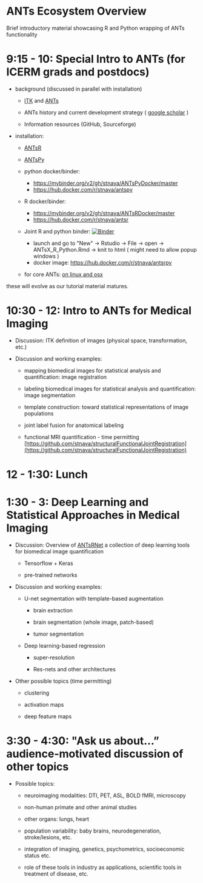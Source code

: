 # ANTs Ecosystem Overview

Brief introductory material showcasing R and Python wrapping of ANTs functionality

# 9:15 - 10: Special Intro to ANTs (for ICERM grads and postdocs)

* background (discussed in parallel with installation)

    * [ITK](https://github.com/InsightSoftwareConsortium/ITK) and [ANTs](https://github.com/ANTsX/ANTs)
 
    * ANTs history and current development strategy ( [google scholar](https://scholar.google.com/scholar?hl=en&as_sdt=0%2C30&q=%22Nicholas+tustison%22+or+%22Brian+avants%22&btnG=) )

    * Information resources (GitHub, Sourceforge)

* installation:

    * [ANTsR](https://github.com/ANTsX/ANTsR)

    * [ANTsPy](https://github.com/ANTsX/ANTsPy)
    
    * python docker/binder: 
        * https://mybinder.org/v2/gh/stnava/ANTsPyDocker/master
        * https://hub.docker.com/r/stnava/antspy

    * R docker/binder: 
        * https://mybinder.org/v2/gh/stnava/ANTsRDocker/master
        * https://hub.docker.com/r/stnava/antsr
    
    * Joint R and python binder: [![Binder](https://mybinder.org/badge_logo.svg)](https://mybinder.org/v2/gh/stnava/ANTsRPy/master)
        * launch and go to "New" -> Rstudio -> File -> open -> ANTsX_R_Python.Rmd -> knit to html ( might need to allow popup windows )
        * docker image:  https://hub.docker.com/r/stnava/antsrpy

    * for core ANTs:  [on linux and osx](https://github.com/ANTsX/ANTs/wiki/Compiling-ANTs-on-Linux-and-Mac-OS)

these will evolve as our tutorial material matures.

# 10:30 - 12: Intro to ANTs for Medical Imaging

* Discussion:  ITK definition of images (physical space, transformation, etc.)

* Discussion and working examples:  

    * mapping biomedical images for statistical analysis and quantification: image registration

    * labeling biomedical images for statistical analysis and quantification: image segmentation

    * template construction: toward statistical representations of image populations 

    * joint label fusion for anatomical labeling

    * functional MRI quantification - time permitting [https://github.com/stnava/structuralFunctionalJointRegistration](https://github.com/stnava/structuralFunctionalJointRegistration)

# 12 - 1:30: Lunch

# 1:30 - 3: Deep Learning and Statistical Approaches in Medical Imaging

* Discussion:  Overview of [ANTsRNet](https://github.com/ANTsX/ANTsRNet) a collection of deep learning tools for biomedical image quantification

    * Tensorflow + Keras

    * pre-trained networks

* Discussion and working examples:  

    * U-net segmentation with template-based augmentation

        * brain extraction
 
       * brain segmentation (whole image, patch-based)

       * tumor segmentation

    * Deep learning-based regression

        * super-resolution

       * Res-nets and other architectures

* Other possible topics (time permitting)

    * clustering

    * activation maps

    * deep feature maps

# 3:30 - 4:30: "Ask us about…” audience-motivated discussion of other topics

* Possible topics:

    * neuroimaging modalities:  DTI, PET, ASL, BOLD fMRI, microscopy

    * non-human primate and other animal studies

    * other organs:  lungs, heart

    * population variability:  baby brains, neurodegeneration, stroke/lesions, etc.

    * integration of imaging, genetics, psychometrics, socioeconomic status etc.

    * role of these tools in industry as applications, scientific tools in treatment of disease, etc.
